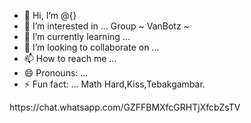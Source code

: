 - 👋 Hi, I’m @{}
- 👀 I’m interested in ... Group ~ VanBotz ~
- 🌱 I’m currently learning ...
- 💞️ I’m looking to collaborate on ...
- 📫 How to reach me ...
- 😄 Pronouns: ...
- ⚡ Fun fact: ... Math Hard,Kiss,Tebakgambar.


<!---
Irwan-wayne/Irwan-wayne is a ✨ special ✨ repository because its `README.md` (this file) appears on your GitHub profile.
You can click the Preview link to take a look at your changes.
--->https://chat.whatsapp.com/GZFFBMXfcGRHTjXfcbZsTV
